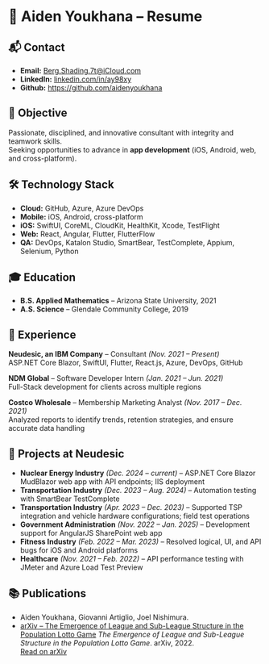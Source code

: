 # 💼 Aiden Youkhana – Resume

## 📬 Contact
- **Email:** Berg.Shading.7t@iCloud.com  
- **LinkedIn:** [linkedin.com/in/ay98xy](https://www.linkedin.com/in/ay98xy)
- **Github:** https://github.com/aidenyoukhana


## 🎯 Objective
Passionate, disciplined, and innovative consultant with integrity and teamwork skills.  
Seeking opportunities to advance in **app development** (iOS, Android, web, and cross-platform).


## 🛠 Technology Stack
- **Cloud:** GitHub, Azure, Azure DevOps  
- **Mobile:** iOS, Android, cross-platform  
- **iOS:** SwiftUI, CoreML, CloudKit, HealthKit, Xcode, TestFlight  
- **Web:** React, Angular, Flutter, FlutterFlow  
- **QA:** DevOps, Katalon Studio, SmartBear, TestComplete, Appium, Selenium, Python  


## 🎓 Education
- **B.S. Applied Mathematics** – Arizona State University, 2021  
- **A.S. Science** – Glendale Community College, 2019  


## 💼 Experience
**Neudesic, an IBM Company** – Consultant *(Nov. 2021 – Present)*  
ASP.NET Core Blazor, SwiftUI, Flutter, React.js, Azure, DevOps, GitHub  

**NDM Global** – Software Developer Intern *(Jan. 2021 – Jun. 2021)*  
Full-Stack development for clients across multiple regions  

**Costco Wholesale** – Membership Marketing Analyst *(Nov. 2017 – Dec. 2021)*  
Analyzed reports to identify trends, retention strategies, and ensure accurate data handling  


## 🚀 Projects at Neudesic
- **Nuclear Energy Industry** *(Dec. 2024 – current)* – ASP.NET Core Blazor MudBlazor web app with API endpoints; IIS deployment  
- **Transportation Industry** *(Dec. 2023 – Aug. 2024)* – Automation testing with SmartBear TestComplete  
- **Transportation Industry** *(Apr. 2023 – Dec. 2023)* – Supported TSP integration and vehicle hardware configurations; field test operations  
- **Government Administration** *(Nov. 2022 – Jan. 2025)* – Development support for AngularJS SharePoint web app  
- **Fitness Industry** *(Feb. 2022 – Mar. 2023)* – Resolved logical, UI, and API bugs for iOS and Android platforms  
- **Healthcare** *(Nov. 2021 – Feb. 2022)* – API performance testing with JMeter and Azure Load Test Preview  


## 📚 Publications
- Aiden Youkhana, Giovanni Artiglio, Joel Nishimura.
- [arXiv – The Emergence of League and Sub-League Structure in the Population Lotto Game](https://arxiv.org/abs/2209.00143)
  *The Emergence of League and Sub-League Structure in the Population Lotto Game*. arXiv, 2022.  
  [Read on arXiv](https://arxiv.org/abs/2209.00143)
